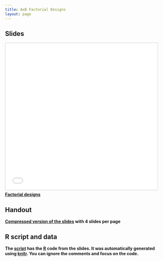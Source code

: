 ```yaml
---
title: AxB Factorial Designs
layout: page
---
```



## Slides

<iframe src="//www.slideshare.net/slideshow/embed_code/key/MoVB5ALjTtmx3r" width="595" height="485" frameborder="0" marginwidth="0" marginheight="0" scrolling="no" style="border:1px solid #CCC; border-width:1px; margin-bottom:5px; max-width: 100%;" allowfullscreen> </iframe> <div style="margin-bottom:5px"> <strong> <a href="//www.slideshare.net/richardchandler/factorial-designs-116176648" title="Factorial designs" target="_blank">Factorial designs</a> </div>



## Handout

[Compressed version of the slides](lab-factorial-handout.pdf) with 4 slides per page



## R script and data

The [script](lab-factorial.R) has the [R](https://www.r-project.org/) code from the slides. It was automatically generated using [knitr](https://yihui.name/knitr/). You can ignore the comments and focus on the code.
